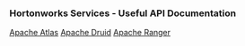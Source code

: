 <h3>Hortonworks Services - Useful API Documentation</h3>
<a href="http://atlas.apache.org/0.8.0-incubating/api/v2/index.html">Apache Atlas</a>
<a href="http://druid.io/docs/latest/querying/querying.html">Apache Druid</a>
<a href="https://docs.hortonworks.com/HDPDocuments/HDP2/HDP-2.6.2/bk_security/content/apache_ranger_public_rest_api.html">Apache Ranger</a>
<br>
